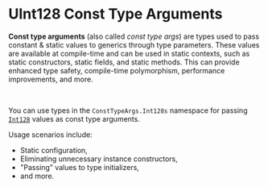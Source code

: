 ﻿# UInt128 Const Type Arguments

**Const type arguments** (also called *const type args*) are types used to pass constant & static values to generics through type parameters. These values are available at compile-time and can be used in static contexts, such as static constructors, static fields, and static methods. This can provide enhanced type safety, compile-time polymorphism, performance improvements, and more.

&nbsp;

 You can use types in the `ConstTypeArgs.Int128s` namespace for passing [`Int128`](https://learn.microsoft.com/dotnet/api/system.int128) values as const type arguments.

 Usage scenarios include:

 * Static configuration,
 * Eliminating unnecessary instance constructors,
 * "Passing" values to type initializers,
 * and more.
